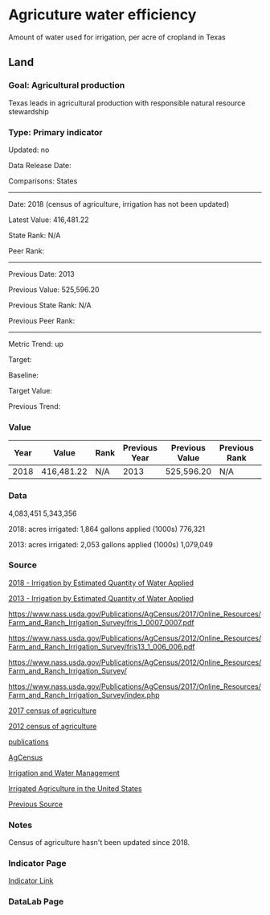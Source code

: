 # Agricuture water efficiency

Amount of water used for irrigation, per acre of cropland in Texas

## Land

### Goal: Agricultural production

Texas leads in agricultural production with responsible natural resource stewardship

### Type: Primary indicator

Updated: no

Data Release Date: 

Comparisons: States

----

Date: 2018 (census of agriculture, irrigation has not been updated)

Latest Value: 416,481.22

State Rank: N/A

Peer Rank: 

----

Previous Date: 2013

Previous Value: 525,596.20

Previous State Rank: N/A

Previous Peer Rank: 


----
Metric Trend: up

Target: 

Baseline: 

Target Value: 

Previous Trend: 



### Value

| Year      |  Value      | Rank        | Previous Year | Previous Value | Previous Rank | Trend | 
| ----------- | ----------- | ----------- | ----------- | ----------- | ----------- | -----------|
|   2018      |  416,481.22 |    N/A     |      2013      | 525,596.20  |    N/A     |    up     | 

### Data

4,083,451
5,343,356

2018:
acres irrigated:
1,864
gallons applied (1000s)
776,321

2013:
acres irrigated:
2,053
gallons applied (1000s)
1,079,049

### Source

[2018 - Irrigation by Estimated Quantity of Water Applied](https://www.nass.usda.gov/Publications/AgCensus/2017/Online_Resources/Farm_and_Ranch_Irrigation_Survey/fris_1_0007_0007.pdf)

[2013 - Irrigation by Estimated Quantity of Water Applied](https://www.nass.usda.gov/Publications/AgCensus/2012/Online_Resources/Farm_and_Ranch_Irrigation_Survey/fris13_1_006_006.pdf)



https://www.nass.usda.gov/Publications/AgCensus/2017/Online_Resources/Farm_and_Ranch_Irrigation_Survey/fris_1_0007_0007.pdf

https://www.nass.usda.gov/Publications/AgCensus/2012/Online_Resources/Farm_and_Ranch_Irrigation_Survey/fris13_1_006_006.pdf

https://www.nass.usda.gov/Publications/AgCensus/2012/Online_Resources/Farm_and_Ranch_Irrigation_Survey/

https://www.nass.usda.gov/Publications/AgCensus/2017/Online_Resources/Farm_and_Ranch_Irrigation_Survey/index.php

[2017 census of agriculture](https://www.nass.usda.gov/Publications/AgCensus/2017/index.php)

[2012 census of agriculture](https://www.nass.usda.gov/Publications/AgCensus/2012/)

[publications](https://www.nass.usda.gov/Publications/Highlights/index.php)

[AgCensus](https://www.nass.usda.gov/AgCensus/index.php)

[Irrigation and Water Management](https://www.nass.usda.gov/Publications/Highlights/2019/2017Census_Irrigation_and_WaterManagement.pdf)

[Irrigated Agriculture in the United States](https://www.ers.usda.gov/data-products/irrigated-agriculture-in-the-united-states/)

[Previous Source](https://www.nass.usda.gov/Publications/AgCensus/2017/Online_Resources/Farm_and_Ranch_Irrigation_Survey/fris_1_0007_0007.pdf )

### Notes

Census of agriculture hasn't been updated since 2018.


### Indicator Page

[Indicator Link](https://indicators.texas2036.org/indicator/114)

### DataLab Page


